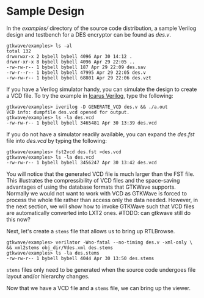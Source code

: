 # Sample Design

In the *examples/* directory of the source code distribution, a sample
Verilog design and testbench for a DES encryptor can be found as
*des.v*.

```text
gtkwave/examples> ls -al
total 132
drwxrwxr-x 2 bybell bybell 4096 Apr 30 14:12 .
drwxr-xr-x 8 bybell bybell 4096 Apr 29 22:05 ..
-rw-rw-r-- 1 bybell bybell 187 Apr 29 22:09 des.sav
-rw-r--r-- 1 bybell bybell 47995 Apr 29 22:05 des.v
-rw-rw-r-- 1 bybell bybell 68801 Apr 29 22:06 des.vzt
```

If you have a Verilog simulator handy, you can simulate the design to
create a VCD file. To try the example in 
[Icarus Verilog](http://www.icarus.com/), type the following:

```text
gtkwave/examples> iverilog -D GENERATE_VCD des.v && ./a.out
VCD info: dumpfile des.vcd opened for output.
gtkwave/examples> ls -la des.vcd
-rw-rw-r-- 1 bybell bybell 3465481 Apr 30 13:39 des.vcd
```

If you do not have a simulator readily available, you can expand the
*des.fst* file into *des.vcd* by typing the following:

```text
gtkwave/examples> fst2vcd des.fst >des.vcd
gtkwave/examples> ls -la des.vcd
-rw-rw-r-- 1 bybell bybell 3456247 Apr 30 13:42 des.vcd
```

You will notice that the generated VCD file is much larger than the
FST file. This illustrates the compressibility of VCD files and
the space-saving advantages of using the database formats that GTKWave
supports. Normally we would not want to work with VCD as GTKWave is
forced to process the whole file rather than access only the data
needed. However, in the next section, we will show how to invoke GTKWave such
that VCD files are automatically converted into LXT2 ones. #TODO: can gtkwave still do this now?

Next, let's create a `stems` file that allows us to bring up RTLBrowse.

```text
gtkwave/examples> verilator -Wno-fatal --no-timing des.v -xml-only \
&& xml2stems obj_dir/Vdes.xml des.stems
gtkwave/examples> ls -la des.stems
-rw-rw-r-- 1 bybell bybell 4044 Apr 30 13:50 des.stems
```

`stems` files only need to be generated when the source code undergoes
file layout and/or hierarchy changes.

Now that we have a VCD file and a `stems` file, we can bring up the
viewer.


